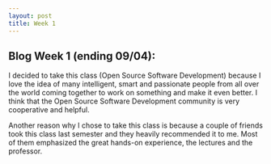 ```yaml
---
layout: post
title: Week 1
---
```


## Blog Week 1 (ending 09/04):

I decided to take this class (Open Source Software Development) because I love the idea of many intelligent, smart and passionate people from all over the world coming together to work on something and make it even better. I think that the Open Source Software Development community is very cooperative and helpful.

Another reason why I chose to take this class is because a couple of friends took this class last semester and they heavily recommended it to me. Most of them emphasized the great hands-on experience, the lectures and the professor.
